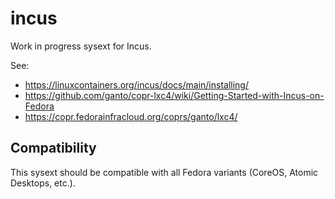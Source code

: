 # incus

Work in progress sysext for Incus.

See:
- <https://linuxcontainers.org/incus/docs/main/installing/>
- <https://github.com/ganto/copr-lxc4/wiki/Getting-Started-with-Incus-on-Fedora>
- <https://copr.fedorainfracloud.org/coprs/ganto/lxc4/>

## Compatibility

This sysext should be compatible with all Fedora variants (CoreOS, Atomic
Desktops, etc.).

